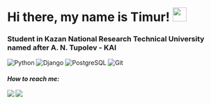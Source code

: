 <h1>Hi there, my name is Timur! </a> 
<img src="https://github.com/blackcater/blackcater/raw/main/images/Hi.gif" height="32"/></h1>
<h3>Student in Kazan National Research Technical University named after A. N. Tupolev - KAI</h3>

![Python](https://img.shields.io/badge/python-3670A0?style=for-the-badge&logo=python&logoColor=ffdd54)
![Django](https://img.shields.io/badge/Django-092E20?style=for-the-badge&logo=django&logoColor=white)
![PostgreSQL](https://img.shields.io/badge/PostgreSQL-316192?style=for-the-badge&logo=postgresql&logoColor=white)
![Git](https://img.shields.io/badge/GIT-E44C30?style=for-the-badge&logo=git&logoColor=white)

<h5> How to reach me:
<br><br> 
<a href="mailto:ibragimov.tim02@gmail.com"><img src="https://img.shields.io/badge/-ibragimov.tim02@gmail.com-D14836?style=flat&logo=Gmail&logoColor=white"/></a>
<a href="https://t.me/cB9ITou"><img src="https://img.shields.io/badge/telegram-%40cB9ITou-blue"/></a> 
<!--
**cB9ITou/cB9ITou** is a ✨ _special_ ✨ repository because its `README.md` (this file) appears on your GitHub profile.

Here are some ideas to get you started:

- 🔭 I’m currently working on ...
- 🌱 I’m currently learning ...
- 👯 I’m looking to collaborate on ...
- 🤔 I’m looking for help with ...
- 💬 Ask me about ...
- 📫 How to reach me: ...
- 😄 Pronouns: ...
- ⚡ Fun fact: ...
-->
